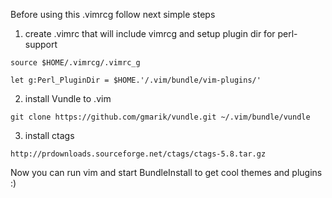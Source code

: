 Before using this .vimrcg follow next simple steps

  1. create .vimrc that will include vimrcg and setup plugin dir for perl-support
  
    source $HOME/.vimrcg/.vimrc_g

    let g:Perl_PluginDir = $HOME.'/.vim/bundle/vim-plugins/'

  2. install Vundle to .vim 
  
    git clone https://github.com/gmarik/vundle.git ~/.vim/bundle/vundle 

  3. install ctags 
  
    http://prdownloads.sourceforge.net/ctags/ctags-5.8.tar.gz

Now you can run vim and start BundleInstall to get cool themes and plugins :)
